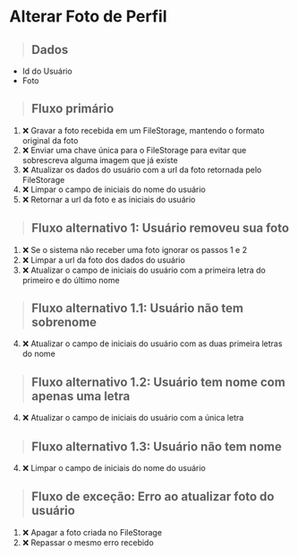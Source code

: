 # Alterar Foto de Perfil

> ## Dados
* Id do Usuário
* Foto

> ## Fluxo primário
1. ❌ Gravar a foto recebida em um FileStorage, mantendo o formato original da foto
2. ❌ Enviar uma chave única para o FileStorage para evitar que sobrescreva alguma imagem que já existe
3. ❌ Atualizar os dados do usuário com a url da foto retornada pelo FileStorage
4. ❌ Limpar o campo de iniciais do nome do usuário
5. ❌ Retornar a url da foto e as iniciais do usuário

> ## Fluxo alternativo 1: Usuário removeu sua foto
1. ❌ Se o sistema não receber uma foto ignorar os passos 1 e 2
3. ❌ Limpar a url da foto dos dados do usuário
4. ❌ Atualizar o campo de iniciais do usuário com a primeira letra do primeiro e do último nome

> ## Fluxo alternativo 1.1: Usuário não tem sobrenome
4. ❌ Atualizar o campo de iniciais do usuário com as duas primeira letras do nome

> ## Fluxo alternativo 1.2: Usuário tem nome com apenas uma letra
4. ❌ Atualizar o campo de iniciais do usuário com a única letra

> ## Fluxo alternativo 1.3: Usuário não tem nome
4. ❌ Limpar o campo de iniciais do nome do usuário

> ## Fluxo de exceção: Erro ao atualizar foto do usuário
1. ❌ Apagar a foto criada no FileStorage
2. ❌ Repassar o mesmo erro recebido
